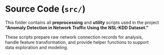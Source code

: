 # Source Code (`src/`)

This folder contains all **preprocessing** and **utility** scripts used in the project  
**“Anomaly Detection in Network Traffic Using the NSL-KDD Dataset.”**

These scripts prepare raw network connection records for analysis,  
handle feature transformation, and provide helper functions to support  
data exploration and modeling.